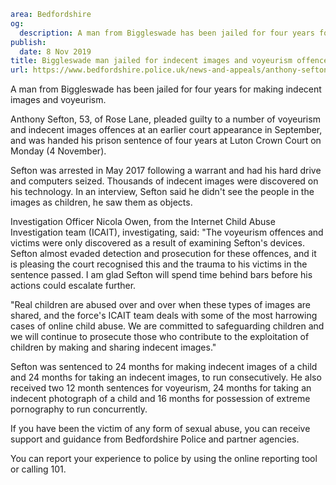 ```yaml
area: Bedfordshire
og:
  description: A man from Biggleswade has been jailed for four years for making indecent images and voyeurism.
publish:
  date: 8 Nov 2019
title: Biggleswade man jailed for indecent images and voyeurism offences
url: https://www.bedfordshire.police.uk/news-and-appeals/anthony-sefton-jailed-nov2019
```

A man from Biggleswade has been jailed for four years for making indecent images and voyeurism.

Anthony Sefton, 53, of Rose Lane, pleaded guilty to a number of voyeurism and indecent images offences at an earlier court appearance in September, and was handed his prison sentence of four years at Luton Crown Court on Monday (4 November).

Sefton was arrested in May 2017 following a warrant and had his hard drive and computers seized. Thousands of indecent images were discovered on his technology. In an interview, Sefton said he didn't see the people in the images as children, he saw them as objects.

Investigation Officer Nicola Owen, from the Internet Child Abuse Investigation team (ICAIT), investigating, said: "The voyeurism offences and victims were only discovered as a result of examining Sefton's devices. Sefton almost evaded detection and prosecution for these offences, and it is pleasing the court recognised this and the trauma to his victims in the sentence passed. I am glad Sefton will spend time behind bars before his actions could escalate further.

"Real children are abused over and over when these types of images are shared, and the force's ICAIT team deals with some of the most harrowing cases of online child abuse. We are committed to safeguarding children and we will continue to prosecute those who contribute to the exploitation of children by making and sharing indecent images."

Sefton was sentenced to 24 months for making indecent images of a child and 24 months for taking an indecent images, to run consecutively. He also received two 12 month sentences for voyeurism, 24 months for taking an indecent photograph of a child and 16 months for possession of extreme pornography to run concurrently.

If you have been the victim of any form of sexual abuse, you can receive support and guidance from Bedfordshire Police and partner agencies.

You can report your experience to police by using the online reporting tool or calling 101.
